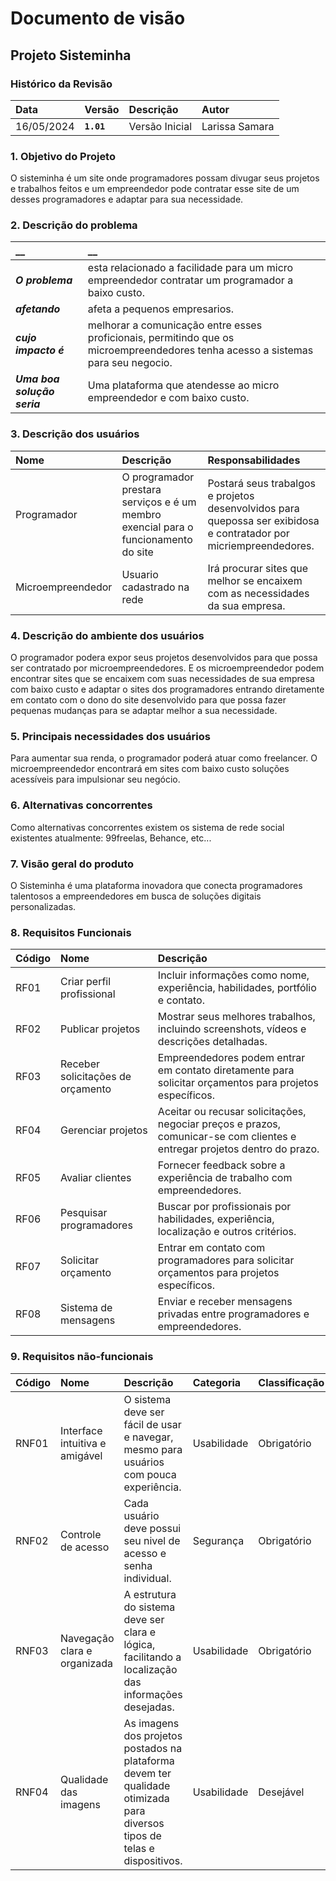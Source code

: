 # Documento de visão

## Projeto Sisteminha

### Histórico da Revisão 

|  Data  | Versão | Descrição | Autor |
|:-------|:-------|:----------|:------|
| 16/05/2024 |  **`1.01`** | Versão Inicial  | Larissa Samara|


### 1. Objetivo do Projeto 

O sisteminha é um site onde programadores possam divugar seus projetos e trabalhos feitos e um empreendedor pode contratar esse site de um desses programadores e adaptar para sua necessidade.
 

### 2. Descrição do problema 

|         __        | __   |
|:------------------|:-----|
| **_O problema_**    | esta relacionado a facilidade para um micro empreendedor contratar um programador a baixo custo.|
| **_afetando_**      | afeta a pequenos empresarios. |
| **_cujo impacto é_**| melhorar a comunicação entre esses proficionais, permitindo que os microempreendedores tenha acesso a sistemas para seu negocio.|
| **_Uma boa solução seria_** |Uma plataforma que atendesse ao micro empreendedor e com baixo custo.|


### 3. Descrição dos usuários

| Nome | Descrição | Responsabilidades |
|:---  |:--- |:--- |
| Programador  | O programador prestara serviços e é um membro exencial para o funcionamento do site | Postará seus trabalgos e projetos desenvolvidos para quepossa ser exibidosa e contratador por micriempreendedores.|
| Microempreendedor  | Usuario cadastrado na rede |Irá procurar sites que melhor se encaixem com as necessidades da sua empresa. |
 

### 4. Descrição do ambiente dos usuários

O programador podera expor seus projetos desenvolvidos para que possa ser contratado por microempreendedores.
E os microempreendedor podem encontrar sites que se encaixem com suas necessidades de sua empresa com baixo custo e adaptar o sites dos programadores entrando diretamente em contato com o dono do site desenvolvido para que possa fazer pequenas mudanças para se adaptar melhor a sua necessidade.

### 5. Principais necessidades dos usuários
Para aumentar sua renda, o programador poderá atuar como freelancer.
O microempreendedor encontrará em sites com baixo custo soluções acessíveis para impulsionar seu negócio.

### 6.	Alternativas concorrentes
Como alternativas concorrentes existem os sistema de rede social existentes atualmente: 99freelas, Behance, etc...

### 7.	Visão geral do produto
O Sisteminha é uma plataforma inovadora que conecta programadores talentosos a empreendedores em busca de soluções digitais personalizadas.


### 8. Requisitos Funcionais

| Código | Nome | Descrição |
|:---  |:--- |:--- |
| RF01 | Criar perfil profissional | Incluir informações como nome, experiência, habilidades, portfólio e contato. |
| RF02 | Publicar projetos | Mostrar seus melhores trabalhos, incluindo screenshots, vídeos e descrições detalhadas. |
| RF03 | Receber solicitações de orçamento |  Empreendedores podem entrar em contato diretamente para solicitar orçamentos para projetos específicos. |
| RF04 | Gerenciar projetos  | Aceitar ou recusar solicitações, negociar preços e prazos, comunicar-se com clientes e entregar projetos dentro do prazo. |
| RF05 | Avaliar clientes |  Fornecer feedback sobre a experiência de trabalho com empreendedores. |
| RF06 | Pesquisar programadores | Buscar por profissionais por habilidades, experiência, localização e outros critérios. |
| RF07 |Solicitar orçamento |  Entrar em contato com programadores para solicitar orçamentos para projetos específicos. |
| RF08 | Sistema de mensagens |Enviar e receber mensagens privadas entre programadores e empreendedores. |

### 9. Requisitos não-funcionais

 Código | Nome | Descrição | Categoria | Classificação
|:---  |:--- |:--- |:--- |:--- |
| RNF01 |Interface intuitiva e amigável| O sistema deve ser fácil de usar e navegar, mesmo para usuários com pouca experiência. | Usabilidade| Obrigatório |
| RNF02 | Controle de acesso | Cada usuário deve possui seu nivel de acesso e senha individual. | Segurança | Obrigatório|
| RNF03 | Navegação clara e organizada |  A estrutura do sistema deve ser clara e lógica, facilitando a localização das informações desejadas. | Usabilidade| Obrigatório |
| RNF04 | Qualidade das imagens | As imagens dos projetos postados na plataforma devem ter qualidade otimizada para diversos tipos de telas e dispositivos. | Usabilidade | Desejável |

